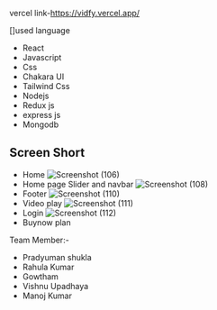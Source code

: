 vercel link-https://vidfy.vercel.app/

[]used language

- React
- Javascript
- Css
- Chakara UI
- Tailwind Css
- Nodejs
- Redux js
- express js
- Mongodb


## Screen Short
- Home
![Screenshot (106)](https://user-images.githubusercontent.com/97114184/201617825-a6248c41-9803-49ae-9594-0aef2f08b784.png)
- Home page Slider and navbar
![Screenshot (108)](https://user-images.githubusercontent.com/97114184/201617919-13fd1f3e-a247-4a73-ae7d-b99dc5c71bdd.png)
- Footer
![Screenshot (110)](https://user-images.githubusercontent.com/97114184/201619860-6e3a5446-d11f-4741-a29f-2b1883ceecf2.png)
- Video play
![Screenshot (111)](https://user-images.githubusercontent.com/97114184/201618035-ab6b60ea-6d7b-4449-8587-2e3dc4463e1e.png)
- Login
![Screenshot (112)](https://user-images.githubusercontent.com/97114184/201618076-5a5da62e-3bd7-450b-b462-fec2e5e81697.png)
- Buynow plan


Team Member:-
- Pradyuman shukla
- Rahula Kumar
- Gowtham
- Vishnu Upadhaya
- Manoj Kumar

